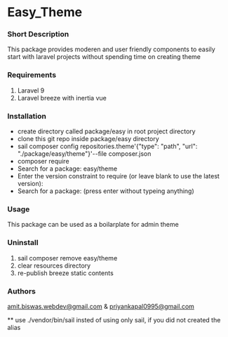 # Easy_Theme

### Short Description

This package provides moderen and user friendly components to easily start with laravel projects without spending time on creating theme

### Requirements

1. Laravel 9
2. Laravel breeze with inertia vue

### Installation

- create directory called package/easy in root project directory
- clone this git repo inside package/easy directory
- sail composer config repositories.theme'{"type": "path", "url": "./package/easy/theme"}'--file composer.json
- composer require
- Search for a package: easy/theme
- Enter the version constraint to require (or leave blank to use the latest version):
- Search for a package: (press enter without typeing anything)

### Usage

This package can be used as a boilarplate for admin theme

### Uninstall

1. sail composer remove easy/theme
2. clear resources directory
3. re-publish breeze static contents

### Authors

amit.biswas.webdev@gmail.com & priyankapal0995@gmail.com

\*\* use ./vendor/bin/sail insted of using only sail, if you did not created the alias
